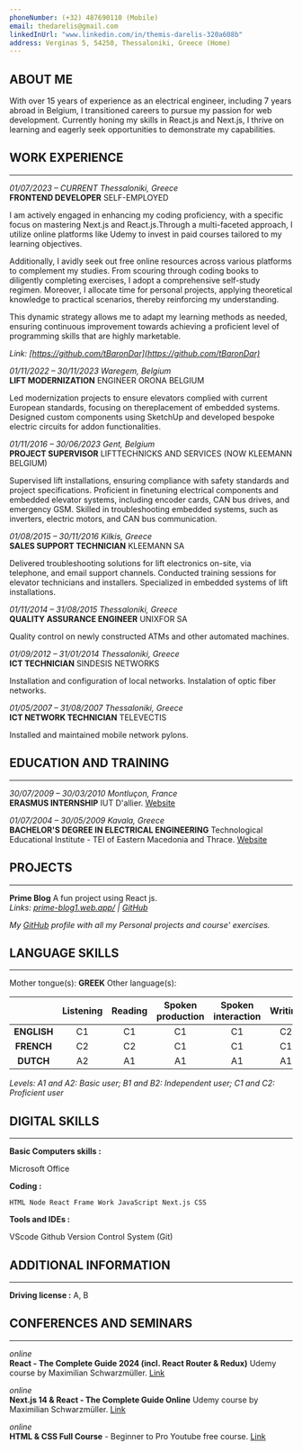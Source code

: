 ```yaml
---
phoneNumber: (+32) 487690110 (Mobile)
email: thedarelis@gmail.com
linkedInUrl: "www.linkedin.com/in/themis-darelis-320a608b"
address: Verginas 5, 54250, Thessaloniki, Greece (Home)
---
```


## ABOUT ME

With over 15 years of experience as an electrical engineer, including 7 years abroad in Belgium, I transitioned careers to pursue my passion for web development. Currently honing my skills in React.js and Next.js, I thrive on learning and eagerly seek opportunities to demonstrate my capabilities.

## WORK EXPERIENCE

---

_01/07/2023 – CURRENT Thessaloniki, Greece_  
**FRONTEND DEVELOPER** SELF-EMPLOYED

I am actively engaged in enhancing my coding proficiency, with a specific focus on mastering Next.js and React.js.Through a multi-faceted approach, I utilize online platforms like Udemy to invest in paid courses tailored to my learning objectives.

Additionally, I avidly seek out free online resources across various platforms to complement my studies. From scouring through coding books to diligently completing exercises, I adopt a comprehensive self-study regimen. Moreover, I allocate time for personal projects, applying theoretical knowledge to practical scenarios, thereby reinforcing my understanding.

This dynamic strategy allows me to adapt my learning methods as needed, ensuring continuous improvement towards achieving a proficient level of programming skills that are highly marketable.

_Link: [https://github.com/tBaronDar](https://github.com/tBaronDar)_

_01/11/2022 – 30/11/2023 Waregem, Belgium_  
**LIFT MODERNIZATION** ENGINEER ORONA BELGIUM

Led modernization projects to ensure elevators complied with current European standards, focusing on thereplacement of embedded systems. Designed custom components using SketchUp and developed bespoke electric circuits for addon functionalities.

_01/11/2016 – 30/06/2023 Gent, Belgium_  
**PROJECT SUPERVISOR** LIFTTECHNICKS AND SERVICES (NOW KLEEMANN BELGIUM)

Supervised lift installations, ensuring compliance with safety standards and project specifications. Proficient in finetuning electrical components and embedded elevator systems, including encoder cards, CAN bus drives, and emergency GSM. Skilled in troubleshooting embedded systems, such as inverters, electric motors, and CAN bus communication.

_01/08/2015 – 30/11/2016 Kilkis, Greece_  
**SALES SUPPORT TECHNICIAN** KLEEMANN SA

Delivered troubleshooting solutions for lift electronics on-site, via telephone, and email support channels. Conducted training sessions for elevator technicians and installers. Specialized in embedded systems of lift installations.

_01/11/2014 – 31/08/2015 Thessaloniki, Greece_  
**QUALITY ASSURANCE ENGINEER** UNIXFOR SA

Quality control on newly constructed ATMs and other automated machines.

_01/09/2012 – 31/01/2014 Thessaloniki, Greece_  
**ICT TECHNICIAN** SINDESIS NETWORKS

Installation and configuration of local networks. Instalation of optic fiber networks.

_01/05/2007 – 31/08/2007 Thessaloniki, Greece_  
**ICT NETWORK TECHNICIAN** TELEVECTIS

Installed and maintained mobile network pylons.

## EDUCATION AND TRAINING

---

_30/07/2009 – 30/03/2010 Montluçon, France_  
**ERASMUS INTERNSHIP** IUT D'allier. [Website](https://www.uca.fr/formation/devenir-des-etudiants/dut/iut-dallier)

_01/07/2004 – 30/05/2009 Kavala, Greece_  
**BACHELOR'S DEGREE IN ELECTRICAL ENGINEERING** Technological Educational Institute - TEI of Eastern Macedonia and Thrace. [Website](http://www.teikav.edu.gr/portal/index.php/el/)

## PROJECTS

---

**Prime Blog** A fun project using React js.  
_Links: [prime-blog1.web.app/](prime-blog1.web.app/) | [GitHub](https://github.com/tBaronDar/prime-blog)_

_My [GitHub](https://github.com/tBaronDar) profile with all my Personal projects and course' exercises._

## LANGUAGE SKILLS

---

Mother tongue(s): **GREEK**
Other language(s):

|             | Listening | Reading | Spoken production | Spoken interaction | Writing |
| :---------: | :-------: | :-----: | :---------------: | :----------------: | :-----: |
| **ENGLISH** |    C1     |   C1    |        C1         |         C1         |   C2    |
| **FRENCH**  |    C2     |   C2    |        C1         |         C1         |   C1    |
|  **DUTCH**  |    A2     |   A1    |        A1         |         A1         |   A1    |

_Levels: A1 and A2: Basic user; B1 and B2: Independent user; C1 and C2: Proficient user_

## DIGITAL SKILLS

---

**Basic Computers skills :**

Microsoft Office

**Coding :**

`HTML Node React Frame Work JavaScript Next.js CSS`

**Tools and IDEs :**

VScode Github Version Control System (Git)

## ADDITIONAL INFORMATION

---

**Driving license :** A, B

## CONFERENCES AND SEMINARS

---

_online_  
**React - The Complete Guide 2024 (incl. React Router & Redux)** Udemy course by Maximilian Schwarzmüller. [Link](https://www.udemy.com/share/101Wby3@gsiPlycni8pbCpI45NRerM97gi9AP1htNQ01wO0BH8CCJ5W9O_wYZBOUiEYec_2l/)

_online_  
**Next.js 14 & React - The Complete Guide Online** Udemy course by Maximilian Schwarzmüller. [Link](https://www.udemy.com/share/104coM3@DyNaGG_htZITD4cuSPieeQtCJPZftXrPE_8S9YmoYgbmegFGXW8xGJMuTzkY6NCV/)

_online_  
**HTML & CSS Full Course** - Beginner to Pro Youtube free course. [Link](https://www.youtube.com/watch?v=G3e-cpL7ofc)
